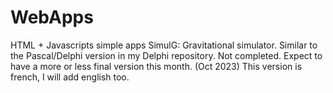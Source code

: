 # WebApps
HTML + Javascripts simple apps
SimulG: Gravitational simulator. Similar to the Pascal/Delphi version in my Delphi repository.
Not completed.  Expect to have a more or less final version this month. (Oct 2023)
This version is french, I will add english too.
